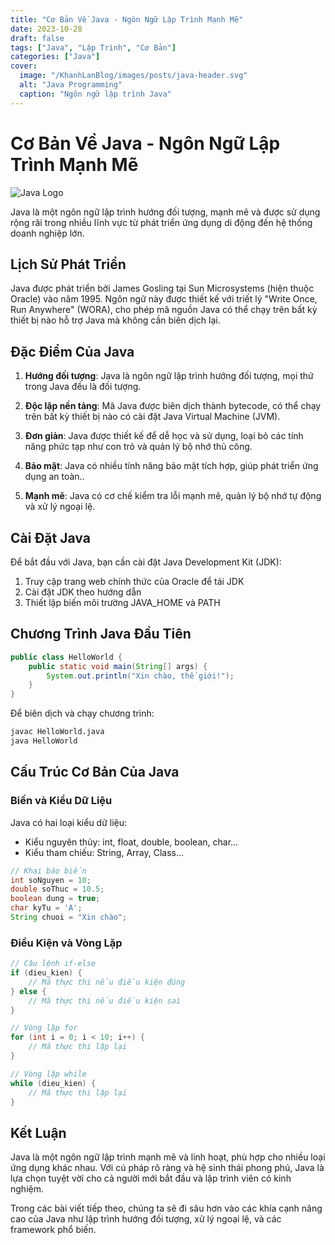 ```yaml
---
title: "Cơ Bản Về Java - Ngôn Ngữ Lập Trình Mạnh Mẽ"
date: 2023-10-28
draft: false
tags: ["Java", "Lập Trình", "Cơ Bản"]
categories: ["Java"]
cover:
  image: "/KhanhLanBlog/images/posts/java-header.svg"
  alt: "Java Programming"
  caption: "Ngôn ngữ lập trình Java"
---
```


# Cơ Bản Về Java - Ngôn Ngữ Lập Trình Mạnh Mẽ

![Java Logo](/KhanhLanBlog/images/posts/java-header.svg)

Java là một ngôn ngữ lập trình hướng đối tượng, mạnh mẽ và được sử dụng rộng rãi trong nhiều lĩnh vực từ phát triển ứng dụng di động đến hệ thống doanh nghiệp lớn.

## Lịch Sử Phát Triển

Java được phát triển bởi James Gosling tại Sun Microsystems (hiện thuộc Oracle) vào năm 1995. Ngôn ngữ này được thiết kế với triết lý "Write Once, Run Anywhere" (WORA), cho phép mã nguồn Java có thể chạy trên bất kỳ thiết bị nào hỗ trợ Java mà không cần biên dịch lại.

## Đặc Điểm Của Java

1. **Hướng đối tượng**: Java là ngôn ngữ lập trình hướng đối tượng, mọi thứ trong Java đều là đối tượng.

2. **Độc lập nền tảng**: Mã Java được biên dịch thành bytecode, có thể chạy trên bất kỳ thiết bị nào có cài đặt Java Virtual Machine (JVM).

3. **Đơn giản**: Java được thiết kế để dễ học và sử dụng, loại bỏ các tính năng phức tạp như con trỏ và quản lý bộ nhớ thủ công.

4. **Bảo mật**: Java có nhiều tính năng bảo mật tích hợp, giúp phát triển ứng dụng an toàn..

5. **Mạnh mẽ**: Java có cơ chế kiểm tra lỗi mạnh mẽ, quản lý bộ nhớ tự động và xử lý ngoại lệ.

## Cài Đặt Java

Để bắt đầu với Java, bạn cần cài đặt Java Development Kit (JDK):

1. Truy cập trang web chính thức của Oracle để tải JDK
2. Cài đặt JDK theo hướng dẫn
3. Thiết lập biến môi trường JAVA_HOME và PATH

## Chương Trình Java Đầu Tiên

```java
public class HelloWorld {
    public static void main(String[] args) {
        System.out.println("Xin chào, thế giới!");
    }
}
```

Để biên dịch và chạy chương trình:

```bash
javac HelloWorld.java
java HelloWorld
```

## Cấu Trúc Cơ Bản Của Java

### Biến và Kiểu Dữ Liệu

Java có hai loại kiểu dữ liệu:

- Kiểu nguyên thủy: int, float, double, boolean, char...
- Kiểu tham chiếu: String, Array, Class...

```java
// Khai báo biến
int soNguyen = 10;
double soThuc = 10.5;
boolean dung = true;
char kyTu = 'A';
String chuoi = "Xin chào";
```

### Điều Kiện và Vòng Lặp

```java
// Câu lệnh if-else
if (dieu_kien) {
    // Mã thực thi nếu điều kiện đúng
} else {
    // Mã thực thi nếu điều kiện sai
}

// Vòng lặp for
for (int i = 0; i < 10; i++) {
    // Mã thực thi lặp lại
}

// Vòng lặp while
while (dieu_kien) {
    // Mã thực thi lặp lại
}
```

## Kết Luận

Java là một ngôn ngữ lập trình mạnh mẽ và linh hoạt, phù hợp cho nhiều loại ứng dụng khác nhau. Với cú pháp rõ ràng và hệ sinh thái phong phú, Java là lựa chọn tuyệt vời cho cả người mới bắt đầu và lập trình viên có kinh nghiệm.

Trong các bài viết tiếp theo, chúng ta sẽ đi sâu hơn vào các khía cạnh nâng cao của Java như lập trình hướng đối tượng, xử lý ngoại lệ, và các framework phổ biến.
